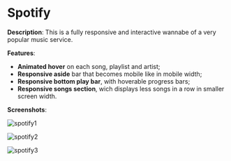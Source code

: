 # Spotify

**Description**:
This is a fully responsive and interactive wannabe of a very popular music service.<br>

**Features**:
- **Animated hover** on each song, playlist and artist;
- **Responsive aside** bar that becomes mobile like in mobile width;
- **Responsive bottom play bar**, with hoverable progress bars;
- **Responsive songs section**, wich displays less songs in a row in smaller screen width.


**Screenshots**:

![spotify1](https://user-images.githubusercontent.com/85038274/151669889-094f9595-617f-4347-b31f-7b6a61f0e187.PNG)

![spotify2](https://user-images.githubusercontent.com/85038274/151669891-c184a26b-c9d8-4bd8-902b-d0d175027d0a.PNG)

![spotify3](https://user-images.githubusercontent.com/85038274/151669892-3d06f4a4-5964-4e27-b463-6179e7a1a6c3.PNG)
